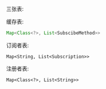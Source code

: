 三张表:

缓存表:

```java
Map<Class<?>, List<SubscibeMethod>>
```

订阅者表:

```
Map<String, List<Subscription>>
```

注册者表:

```
Map<Class<?>, List<String>>
```



















































